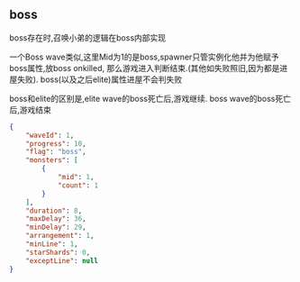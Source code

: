 ## boss

boss存在时,召唤小弟的逻辑在boss内部实现

一个Boss wave类似,这里Mid为1的是boss,spawner只管实例化他并为他赋予boss属性,放boss onkilled, 那么游戏进入判断结束.(其他如失败照旧,因为都是进屋失败). boss(以及之后elite)属性进屋不会判失败

boss和elite的区别是,elite wave的boss死亡后,游戏继续. boss wave的boss死亡后,游戏结束

```json
{
    "waveId": 1,
    "progress": 10,
    "flag": "boss",
    "monsters": [
        {
            "mid": 1,
            "count": 1
        }
    ],
    "duration": 8,
    "maxDelay": 36,
    "minDelay": 29,
    "arrangement": 1,
    "minLine": 1,
    "starShards": 0,
    "exceptLine": null
}
```

